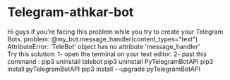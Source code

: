 # Telegram-athkar-bot
Hi guys 
if you're facing this problem while you try to create your Telegram Bots.
problem:
  @my_bot.message_handler(content_types="text")
AttributeError: 'TeleBot' object has no attribute 'message_handler'   
Try this solution:
1- open the terminal on your text editor.
2- past this command : 
pip3 uninstall telebot
pip3 uninstall PyTelegramBotAPI
pip3 install pyTelegramBotAPI
pip3 install --upgrade pyTelegramBotAPI

